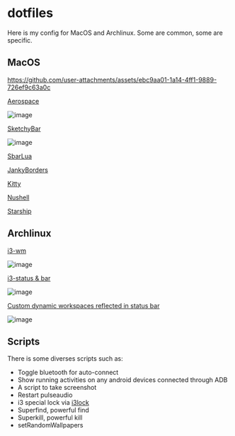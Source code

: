 # dotfiles

Here is my config for MacOS and Archlinux. Some are common, some are specific.

## MacOS

https://github.com/user-attachments/assets/ebc9aa01-1a14-4ff1-9889-726ef9c63a0c

[Aerospace](https://github.com/nikitabobko/AeroSpace)

![image](https://github.com/user-attachments/assets/baeacde7-1916-4912-9ed7-441cfe7206a1)

[SketchyBar](https://github.com/FelixKratz/SketchyBar?tab=readme-ov-file)

![image](https://github.com/user-attachments/assets/9f91551a-6433-44f5-b624-57c2e2a2849a)

[SbarLua](https://github.com/FelixKratz/SbarLua)

[JankyBorders](https://github.com/FelixKratz/JankyBorders)

[Kitty](https://sw.kovidgoyal.net/kitty/)

[Nushell](https://www.nushell.sh/)

[Starship](https://starship.rs/)


## Archlinux

[i3-wm](https://i3wm.org/)

![image](https://github.com/user-attachments/assets/9ad1dd5b-405b-4fdf-944f-b68078d6d566)

[i3-status & bar](https://i3wm.org/docs/i3status.html)

![image](https://github.com/user-attachments/assets/574e7dcd-9589-4482-a791-d4e5f3b30007)


[Custom dynamic workspaces reflected in status bar](https://github.com/alexandre-thauvin/i3-workspace-names-daemon)

![image](https://github.com/user-attachments/assets/a375cda4-cb2b-4f89-b30e-c0d614d7860c)


## Scripts

There is some diverses scripts such as:
- Toggle bluetooth for auto-connect
- Show running activities on any android devices connected through ADB
- A script to take screenshot
- Restart pulseaudio
- i3 special lock via [i3lock](https://i3wm.org/i3lock/)
- Superfind, powerful find
- Superkill, powerful kill
- setRandomWallpapers


